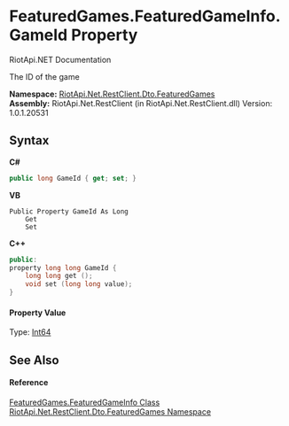 # FeaturedGames.FeaturedGameInfo.GameId Property 
RiotApi.NET Documentation 

The ID of the game

**Namespace:**&nbsp;<a href="3e2b828e-de06-ca7f-5a82-548a331b47bc">RiotApi.Net.RestClient.Dto.FeaturedGames</a><br />**Assembly:**&nbsp;RiotApi.Net.RestClient (in RiotApi.Net.RestClient.dll) Version: 1.0.1.20531

## Syntax

**C#**<br />
``` C#
public long GameId { get; set; }
```

**VB**<br />
``` VB
Public Property GameId As Long
	Get
	Set
```

**C++**<br />
``` C++
public:
property long long GameId {
	long long get ();
	void set (long long value);
}
```


#### Property Value
Type: <a href="http://msdn2.microsoft.com/en-us/library/6yy583ek" target="_blank">Int64</a>

## See Also


#### Reference
<a href="156b1174-37ad-1786-bd07-1caa050caece">FeaturedGames.FeaturedGameInfo Class</a><br /><a href="3e2b828e-de06-ca7f-5a82-548a331b47bc">RiotApi.Net.RestClient.Dto.FeaturedGames Namespace</a><br />